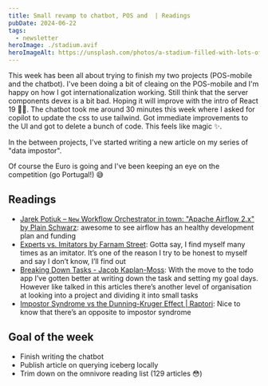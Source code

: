 ```yaml
---
title: Small revamp to chatbot, POS and  | Readings
pubDate: 2024-06-22
tags:
  - newsletter
heroImage: ./stadium.avif
heroImageAlt: https://unsplash.com/photos/a-stadium-filled-with-lots-of-empty-seats-MiQEr9B_svM
---
```


This week has been all about trying to finish my two projects (POS-mobile and the chatbot). I've been doing a bit of cleaing on the POS-mobile and I'm happy on how I got internationalization working. Still think that the server components devex is a bit bad. Hoping it will improve with the intro of React 19 🤞🏼. The chatbot took me around 30 minutes this week where I asked for copilot to update the css to use tailwind. Got immediate improvements to the UI and got to delete a bunch of code. This feels like magic ✨.

In the between projects, I've started writing a new article on my series of "data impostor".

Of course the Euro is going and I've been keeping an eye on the competition (go Portugal!) 😅

## Readings

- [Jarek Potiuk – `New` Workflow Orchestrator in town: "Apache Airflow 2.x" by Plain Schwarz](https://www.youtube.com/watch?t=1644s&v=jXmRrChXUrI): awesome to see airflow has an healthy development plan and funding
- [Experts vs. Imitators by Farnam Street](https://fs.blog/experts-vs-imitators/): Gotta say, I find myself many times as an imitator. It’s one of the reason I try to be honest to myself and say I don’t know, I’ll find out
- [Breaking Down Tasks - Jacob Kaplan-Moss](https://jacobian.org/2024/mar/11/breaking-down-tasks/): With the move to the todo app I’ve gotten better at writing down the task and setting my goal days. However like talked in this articles there’s another level of organisation at looking into a project and dividing it into small tasks
- [Impostor Syndrome vs the Dunning-Kruger Effect | Raptori](https://raptori.dev/blog/impostor-syndrome-vs-the-dunning-kruger-effect): Nice to know that there’s an opposite to impostor syndrome

## Goal of the week

- Finish writing the chatbot
- Publish article on querying iceberg locally
- Trim down on the omnivore reading list (129 articles 😳)
